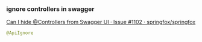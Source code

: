 ###  ignore controllers in swagger 


[Can I hide @Controllers from Swagger UI · Issue #1102 · springfox/springfox](https://github.com/springfox/springfox/issues/1102 "Can I hide @Controllers from Swagger UI · Issue #1102 · springfox/springfox")


 

```java
@ApiIgnore
```

